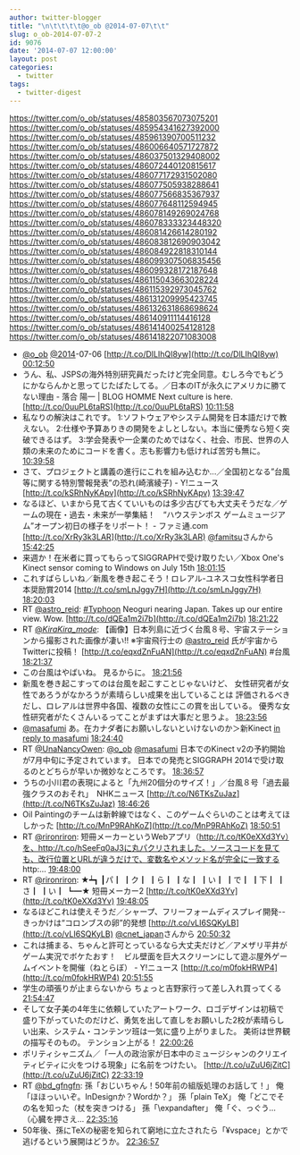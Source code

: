 ```yaml
---
author: twitter-blogger
title: "\n\t\t\t\t@o_ob @2014-07-07\t\t"
slug: o_ob-2014-07-07-2
id: 9076
date: '2014-07-07 12:00:00'
layout: post
categories:
  - twitter
tags:
  - twitter-digest
---
```


https://twitter.com/o_ob/statuses/485803567073075201 https://twitter.com/o_ob/statuses/485954341627392000 https://twitter.com/o_ob/statuses/485961390700511232 https://twitter.com/o_ob/statuses/486006640571727872 https://twitter.com/o_ob/statuses/486037501329408002 https://twitter.com/o_ob/statuses/486072440120815617 https://twitter.com/o_ob/statuses/486077172931502080 https://twitter.com/o_ob/statuses/486077505938288641 https://twitter.com/o_ob/statuses/486077566835367937 https://twitter.com/o_ob/statuses/486077648112594945 https://twitter.com/o_ob/statuses/486078149269024768 https://twitter.com/o_ob/statuses/486078333323448320 https://twitter.com/o_ob/statuses/486081426614280192 https://twitter.com/o_ob/statuses/486083812690903042 https://twitter.com/o_ob/statuses/486084922818310144 https://twitter.com/o_ob/statuses/486099307506835456 https://twitter.com/o_ob/statuses/486099328172187648 https://twitter.com/o_ob/statuses/486115043663028224 https://twitter.com/o_ob/statuses/486115392973045762 https://twitter.com/o_ob/statuses/486131209995423745 https://twitter.com/o_ob/statuses/486132631868698624 https://twitter.com/o_ob/statuses/486140911114416128 https://twitter.com/o_ob/statuses/486141400254128128 https://twitter.com/o_ob/statuses/486141822071083008  

*   [@o_ob](https://twitter.com/o_ob) [@2014](https://twitter.com/2014)-07-06 [http://t.co/DlLIhQI8yw](http://t.co/DlLIhQI8yw) [00:12:50](https://twitter.com/o_ob/statuses/485803567073075201)
*   うん、私、JSPSの海外特別研究員だったけど完全同意。むしろ今でもどうにかならんかと思ってじたばたしてる。／日本のITが永久にアメリカに勝てない理由 - 落合 陽一 | BLOG HOMME Next culture is here. [http://t.co/0uuPL6taRS](http://t.co/0uuPL6taRS) [10:11:58](https://twitter.com/o_ob/statuses/485954341627392000)
*   私なりの解決はこれです。 1:ソフトウェアやシステム開発を日本語だけで教えない。 2:仕様や予算ありきの開発をよしとしない。本当に優秀なら短く突破できるはず。 3:学会発表や一企業のためではなく、社会、市民、世界の人類の未来のためにコードを書く。志も影響力も低ければ苦労も無に。 [10:39:58](https://twitter.com/o_ob/statuses/485961390700511232)
*   さて、プロジェクトと講義の進行にこれを組み込むか...／全国初となる”台風等に関する特別警報発表”の恐れ(崎濱綾子) - Y!ニュース [http://t.co/kSRhNyKApv](http://t.co/kSRhNyKApv) [13:39:47](https://twitter.com/o_ob/statuses/486006640571727872)
*   なるほど、いまから見て古くていいものは多少古びても大丈夫そうだな／ゲームの現在・過去・未来が一挙集結！　“ハウステンボス ゲームミュージアム”オープン初日の様子をリポート！ - ファミ通.com [http://t.co/XrRy3k3LAR](http://t.co/XrRy3k3LAR) [@famitsu](https://twitter.com/famitsu)さんから [15:42:25](https://twitter.com/o_ob/statuses/486037501329408002)
*   来週か！在米者に買ってもらってSIGGRAPHで受け取りたい／Xbox One's Kinect sensor coming to Windows on July 15th [18:01:15](https://twitter.com/o_ob/statuses/486072440120815617)
*   これすばらしいね／新風を巻き起こそう！ロレアル-ユネスコ女性科学者日本奨励賞2014 [http://t.co/smLnJggy7H](http://t.co/smLnJggy7H) [18:20:03](https://twitter.com/o_ob/statuses/486077172931502080)
*   RT [@astro_reid](https://twitter.com/astro_reid): [#Typhoon](https://twitter.com/search?q=%23Typhoon&src=hash) Neoguri nearing Japan. Takes up our entire view. Wow. [http://t.co/dQEa1m2i7b](http://t.co/dQEa1m2i7b) [18:21:22](https://twitter.com/o_ob/statuses/486077505938288641)
*   RT [@_KiraKira_mode_](https://twitter.com/_KiraKira_mode_): 【画像】日本列島に近づく台風８号、宇宙ステーションから撮影された画像が凄い!! ※宇宙飛行士の [@astro_reid](https://twitter.com/astro_reid) 氏が宇宙からTwitterに投稿！ [http://t.co/eqxdZnFuAN](http://t.co/eqxdZnFuAN) #台風 [18:21:37](https://twitter.com/o_ob/statuses/486077566835367937)
*   この台風はやばいね。 見るからに。 [18:21:56](https://twitter.com/o_ob/statuses/486077648112594945)
*   新風を巻き起こすってのは台風を起こすことじゃないけど、 女性研究者が女性であろうがなかろうが素晴らしい成果を出していることは 評価されるべきだし、ロレアルは世界中各国、複数の女性にこの賞を出している。 優秀な女性研究者がたくさんいるってことがまずは大事だと思うよ。 [18:23:56](https://twitter.com/o_ob/statuses/486078149269024768)
*   [@masafumi](https://twitter.com/masafumi) あ。在カナダ者にお願いしないといけないのか＞新Kinect [in reply to masafumi](https://twitter.com/masafumi/statuses/486072844409794561) [18:24:40](https://twitter.com/o_ob/statuses/486078333323448320)
*   RT [@UnaNancyOwen](https://twitter.com/UnaNancyOwen): [@o_ob](https://twitter.com/o_ob) [@masafumi](https://twitter.com/masafumi) 日本でのKinect v2の予約開始が7月中旬に予定されています。 日本での発売とSIGGRAPH 2014で受け取るのとどちらが早いか微妙なところです。 [18:36:57](https://twitter.com/o_ob/statuses/486081426614280192)
*   うちの小川君の表現によると「九州20個分のサイズ！」／台風８号「過去最強クラスのおそれ」　NHKニュース [http://t.co/N6TKsZuJaz](http://t.co/N6TKsZuJaz) [18:46:26](https://twitter.com/o_ob/statuses/486083812690903042)
*   Oil Paintingのチームは新幹線ではなく、このゲームぐらいのことは考えてほしかった [http://t.co/MnP9RAhKoZ](http://t.co/MnP9RAhKoZ) [18:50:51](https://twitter.com/o_ob/statuses/486084922818310144)
*   RT [@rironriron](https://twitter.com/rironriron): 短冊メーカーというWebアプリ（http://t.co/tK0eXXd3Yv）を、http://t.co/hSeeFq0aJ3に丸パクリされました。ソースコードを見ても、改行位置とURLが違うだけで、変数名やメソッド名が完全に一致する http:… [19:48:00](https://twitter.com/o_ob/statuses/486099307506835456)
*   RT [@rironriron](https://twitter.com/rironriron): ★┷┓ ┃パ┃ ┃ク┃ ┃ら┃ ┃な┃ ┃い┃ ┃で┃ ┃下┃ ┃さ┃ ┃い┃ ┗━★ 短冊メーカー2 [http://t.co/tK0eXXd3Yv](http://t.co/tK0eXXd3Yv) [19:48:05](https://twitter.com/o_ob/statuses/486099328172187648)
*   なるほどこれは使えそうだ／シャープ、フリーフォームディスプレイ開発--きっかけは“コロンブスの卵”的発想 [http://t.co/vLI6SQKyLB](http://t.co/vLI6SQKyLB) [@cnet_japan](https://twitter.com/cnet_japan)さんから [20:50:32](https://twitter.com/o_ob/statuses/486115043663028224)
*   これは捕まる、ちゃんと許可とっているなら大丈夫だけど／アメザリ平井がゲーム実況でボケたおす！　ビル壁面を巨大スクリーンにして遊ぶ屋外ゲームイベントを開催（ねとらぼ） - Y!ニュース [http://t.co/m0fokHRWP4](http://t.co/m0fokHRWP4) [20:51:55](https://twitter.com/o_ob/statuses/486115392973045762)
*   学生の頑張りが止まらないから ちょっと吉野家行って差し入れ買ってくる [21:54:47](https://twitter.com/o_ob/statuses/486131209995423745)
*   そして女子美の4年生に依頼していたアートワーク、ロゴデザインは初稿で盛り下がっていたのだけど、勇気を出して直しをお願いした2校が素晴らしい出来、システム・コンテンツ班は一気に盛り上がりました。 美術は世界観の描写そのもの。 テンション上がる！ [22:00:26](https://twitter.com/o_ob/statuses/486132631868698624)
*   ポリティシャニズム／「一人の政治家が日本中のミュージシャンのクリエイティビティに火をつける現象」に名前をつけたい。 [http://t.co/uZuU6jZitC](http://t.co/uZuU6jZitC) [22:33:19](https://twitter.com/o_ob/statuses/486140911114416128)
*   RT [@bd_gfngfn](https://twitter.com/bd_gfngfn): 孫「おじいちゃん！50年前の組版処理のお話して！」 俺「ほほっいいぞ。InDesignか？Wordか？」 孫「plain TeX」 俺「どこでその名を知った（杖を突きつける」 孫「\expandafter」 俺「ぐ、っぐう…（心臓を押さえ… [22:35:16](https://twitter.com/o_ob/statuses/486141400254128128)
*   50年後、孫にTeXの秘密を知られて窮地に立たされたら「¥vspace」とかで逃げるという展開はどうか。 [22:36:57](https://twitter.com/o_ob/statuses/486141822071083008)